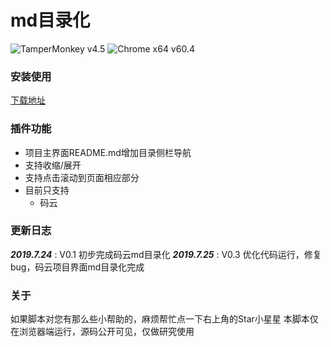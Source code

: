 # md目录化
![TamperMonkey v4.5](https://img.shields.io/badge/TamperMonkey-v4.8-brightgreen.svg) ![Chrome x64 v60.4](https://img.shields.io/badge/Chrome%20x64-v73.0-brightgreen.svg)

### 安装使用

[下载地址](https://greasyfork.org/zh-CN/scripts/387834)

### 插件功能

- 项目主界面README.md增加目录侧栏导航
- 支持收缩/展开
- 支持点击滚动到页面相应部分
- 目前只支持
  - 码云

### 更新日志

***2019.7.24*** : V0.1 初步完成码云md目录化
***2019.7.25*** : V0.3 优化代码运行，修复bug，码云项目界面md目录化完成

### 关于

如果脚本对您有那么些小帮助的，麻烦帮忙点一下右上角的Star小星星
本脚本仅在浏览器端运行，源码公开可见，仅做研究使用
